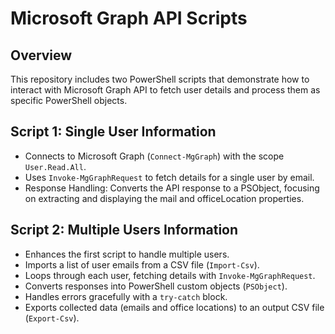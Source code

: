 # Microsoft Graph API Scripts

## Overview
This repository includes two PowerShell scripts that demonstrate how to interact with Microsoft Graph API to fetch user details and process them as specific PowerShell objects.

## Script 1: Single User Information
- Connects to Microsoft Graph (`Connect-MgGraph`) with the scope `User.Read.All`.
- Uses `Invoke-MgGraphRequest` to fetch details for a single user by email.
- Response Handling: Converts the API response to a PSObject, focusing on extracting and displaying the mail and officeLocation properties.


## Script 2: Multiple Users Information
- Enhances the first script to handle multiple users.
- Imports a list of user emails from a CSV file (`Import-Csv`).
- Loops through each user, fetching details with `Invoke-MgGraphRequest`.
- Converts responses into PowerShell custom objects (`PSObject`).
- Handles errors gracefully with a `try-catch` block.
- Exports collected data (emails and office locations) to an output CSV file (`Export-Csv`).

